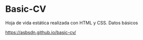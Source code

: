 # Basic-CV
Hoja de vida estática realizada con HTML y CSS. Datos básicos

https://asbsdn.github.io/basic-cv/
